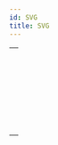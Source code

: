 ```yaml
---
id: SVG
title: SVG
---
```

||
|---|
|[<!-- INCLUDE #_command_.SVG EXPORT TO PICTURE.Syntax -->](../../commands-legacy/svg-export-to-picture.md)<br/><!-- INCLUDE #_command_.SVG EXPORT TO PICTURE.Summary -->|
|[<!-- INCLUDE #_command_.SVG Find element ID by coordinates.Syntax -->](../../commands-legacy/svg-find-element-id-by-coordinates.md)<br/><!-- INCLUDE #_command_.SVG Find element ID by coordinates.Summary -->|
|[<!-- INCLUDE #_command_.SVG Find element IDs by rect.Syntax -->](../../commands-legacy/svg-find-element-ids-by-rect.md)<br/><!-- INCLUDE #_command_.SVG Find element IDs by rect.Summary -->|
|[<!-- INCLUDE #_command_.SVG GET ATTRIBUTE.Syntax -->](../../commands-legacy/svg-get-attribute.md)<br/><!-- INCLUDE #_command_.SVG GET ATTRIBUTE.Summary -->|
|[<!-- INCLUDE #_command_.SVG SET ATTRIBUTE.Syntax -->](../../commands-legacy/svg-set-attribute.md)<br/><!-- INCLUDE #_command_.SVG SET ATTRIBUTE.Summary -->|
|[<!-- INCLUDE #_command_.SVG SHOW ELEMENT.Syntax -->](../../commands-legacy/svg-show-element.md)<br/><!-- INCLUDE #_command_.SVG SHOW ELEMENT.Summary -->|
